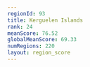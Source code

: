 ```yaml
---
regionId: 93
title: Kerguelen Islands
rank: 24
meanScore: 76.52
globalMeanScore: 69.33
numRegions: 220
layout: region_score
---
```


